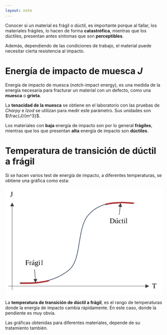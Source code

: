 ```yaml
---
layout: note
---
```


Conocer si un material es frágil o dúctil, es importante porque al fallar, los materiales frágiles, lo hacen de forma **catastrófica**, mientras que los dúctiles, presentan antes síntomas que son **perceptibles**.

Además, dependiendo de las condiciones de trabajo, el material puede necesitar cierta resistencia al impacto.

# Energía de impacto de muesca $J$
Energía de impacto de muesca (notch-impact energy), es una medida de la energía necesaria para fracturar un material con un defecto, como una **muesca** o **grieta**.

La **tenacidad de la muesca** se obtiene en el laboratorio con las pruebas de *Charpy* e *Izod* se utilizan para medir este parámetro. Sus unidades son $\frac{J}{m^3}$.

Los materiales con **baja** energía de impacto son por lo general **frágiles**, mientras que los que presentan **alta** energía de impacto son **dúctiles**.

# Temperatura de transición de dúctil a frágil

Si se hacen varios test de energía de impacto, a diferentes temperaturas, se obtiene una gráfica como esta:

![Gráfica energía de impacto vs Temperatura](../../img/grafica-energia-impacto-temperatura.svg)

La **temperatura de transición de dúctil a frágil**, es el rango de temperaturas donde la energía de impacto cambia rápidamente. En este caso, donde la pendiente es muy obvia.

Las gráficas obtenidas para diferentes materiales, depende de su tratamiento también.
